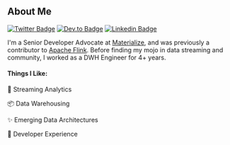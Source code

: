 ## About Me

[![Twitter Badge](https://img.shields.io/badge/-@morsapaes-1ca0f1?style=flat&labelColor=1ca0f1&logo=twitter&logoColor=white&link=https://twitter.com/morsapaes)](https://twitter.com/morsapaes)
[![Dev.to Badge](https://img.shields.io/badge/dev.to-0A0A0A?style=flat&logo=dev.to&logoColor=white)](https://dev.to/morsapaes)
[![Linkedin Badge](https://img.shields.io/badge/-LinkedIn-blue?style=flat&logo=Linkedin&logoColor=white&link=https://www.linkedin.com/in/morsapaes/)](https://www.linkedin.com/in/morsapaes/)

I'm a Senior Developer Advocate at [Materialize](https://materialize.com/), and was previously a contributor to [Apache Flink](https://flink.apache.org/). Before finding my mojo in data streaming and community, I worked as a DWH Engineer for 4+ years.

#### Things I Like:

:fish_cake: Streaming Analytics

:package: Data Warehousing

:sparkles: Emerging Data Architectures

:squid: Developer Experience
